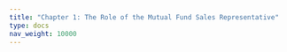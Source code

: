 ```yaml
---
title: "Chapter 1: The Role of the Mutual Fund Sales Representative"
type: docs
nav_weight: 10000
---
```

